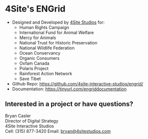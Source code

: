 # 4Site's ENGrid
- Designed and Developed by [4Site Studios](http://4sitestudios.com/en) for:
  - Human Rights Campaign
  - International Fund for Animal Welfare
  - Mercy for Animals
  - National Trust for Historic Preservation
  - National Wildlife Federation
  - Ocean Conservancy
  - Organic Consumers
  - Oxfam Canada
  - Polaris Project
  - Rainforest Action Network
  - Save Tibet
- Github Repo: https://github.com/4site-interactive-studios/engrid/
- Documentation: https://tinyurl.com/engriddocumentation

## Interested in a project or have questions?
Bryan Casler  
Director of Digital Strategy  
4Site Interactive Studios  
Cell: (315) 877-3420
Email: bryan@4sitestudios.com
